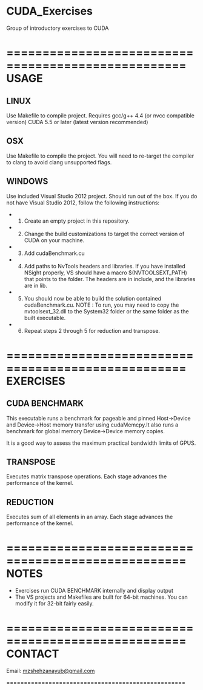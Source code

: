 CUDA_Exercises
==============

Group of introductory exercises to CUDA

===================================================
USAGE
===================================================
LINUX
---------
Use Makefile to compile project.
Requires gcc/g++ 4.4 (or nvcc compatible version)
CUDA 5.5 or later (latest version recommended)

OSX
--------
Use Makefile to compile the project.
You will need to re-target the compiler to clang to avoid clang unsupported
flags.

WINDOWS
---------
Use included Visual Studio 2012 project. Should run out of the box.
If you do not have Visual Studio 2012, follow the following instructions:
* 1. Create an empty project in this repository. 
* 2. Change the build customizations to target the correct version of CUDA on
     your machine.
* 3. Add cudaBenchmark.cu
* 4. Add paths to NvTools headers and libraries.  If you have installed NSight
     properly, VS should have a macro $(NVTOOLSEXT_PATH) that points to the
     folder. The headers are in include, and the libraries are in lib.
* 5. You should now be able to build the solution contained cudaBenchmark.cu.
     NOTE : To run, you may need to copy the nvtoolsext_32.dll to the System32
     folder or the same folder as the built executable.
* 6. Repeat steps 2 through 5 for reduction and transpose.

===================================================
EXERCISES
===================================================
CUDA BENCHMARK
---------------
This executable runs a benchmark for pageable and pinned Host->Device and Device->Host memory transfer using cudaMemcpy.It also runs a benchmark for global memory Device->Device memory copies.

It is a good way to assess the maximum practical bandwidth limits of GPUS.

TRANSPOSE
----------
Executes matrix transpose operations.
Each stage advances the performance of the kernel.

REDUCTION
----------
Executes sum of all elements in an array.
Each stage advances the performance of the kernel.

===================================================
NOTES
===================================================
* Exercises run CUDA BENCHMARK internally and display output
* The VS projects and Makefiles are built for 64-bit machines. You can modify it for 32-bit fairly easily.

===================================================
CONTACT
===================================================
Email: mzshehzanayub@gmail.com

===================================================
